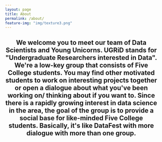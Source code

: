 ```yaml
---
layout: page
title: About
permalink: /about/
feature-img: "img/texture3.png"
---
```


<center><h2>We welcome you to meet our team of Data Scientists and Young Unicorns. UGRiD stands for "Undergraduate Researchers interested in Data". We're a low-key group that consists of Five College students. You may find other motivated students to work on interesting projects together or open a dialogue about what you've been working on/ thinking about if you want to. Since there is a rapidly growing interest in data science in the area, the goal of the group is to provide a social base for like-minded Five College students. Basically, it's like DataFest with more dialogue with more than one group.</h2></center>
